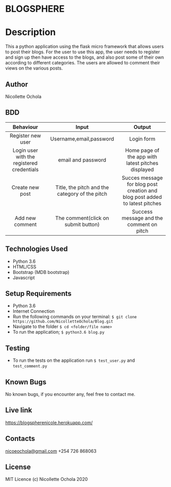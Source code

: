 # BLOGSPHERE

# Description
This a python application using the flask micro framework that allows users to post their blogs. For the user to use this app, the user needs to register and sign up then have access to the blogs, and also post some of their own according to different categories. The users are allowed to comment their views on the various posts.

## Author
Nicollette Ochola

## BDD
| Behaviour     |  Input          | Output        |
| :-----------: |:---------------:| :-----------: |
|Register new user|Username,email,password|Login form|
|Login user with the registered credentials|email and password|Home page of the app with latest pitches displayed|
|Create new post|Title, the pitch and the category of the pitch|Succes message for blog post creation and blog post added to latest pitches|
|Add new comment|The comment(click on submit button)|Success message and the comment on pitch|

## Technologies Used
- Python 3.6
- HTML/CSS
- Bootstrap (MDB bootstrap)
- Javascript

## Setup Requirements
- Python 3.6
- Internet Connection
- Run the following commands on your terminal:
`$ git clone https://github.com/NicolletteOchola/Blog.git`
- Navigate to the folder
 `$ cd <folder/file name>`
- To run the application;
 `$ python3.6 blog.py`

## Testing
- To run the tests on the application run `$ test_user.py` and `test_comment.py`

## Known Bugs
No known bugs, if you encounter any, feel free to contact me.

## Live link
https://blogspherenicole.herokuapp.com/

## Contacts
nicoeochola@gmail.com
+254 726 868063

## License
MIT Licence (c) Nicollette Ochola 2020


